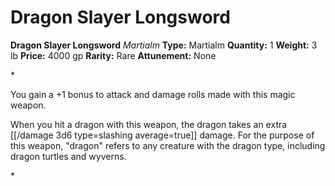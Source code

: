 # Dragon Slayer Longsword

**Dragon Slayer Longsword**
_Martialm_
**Type:** Martialm
**Quantity:** 1
**Weight:** 3 lb
**Price:** 4000 gp
**Rarity:** Rare
**Attunement:** None

*<p>You gain a +1 bonus to attack and damage rolls made with this magic weapon.

When you hit a dragon with this weapon, the dragon takes an extra  [[/damage 3d6 type=slashing average=true]] damage. For the purpose of this weapon, "dragon" refers to any creature with the dragon type, including dragon turtles and wyverns.</p>*